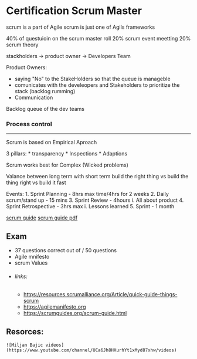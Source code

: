 
# Certification Scrum Master


scrum is a part of Agile
scrum is just one of Agils frameworks

40% of questuioin on the scrum master roll
20% scrum event meetting 
20% scrum theory

stackholders -> product owner -> Developers Team

Product Owners:
 * saying "No" to the StakeHolders so that the queue is manageble
 * comunicates with the develeopers and Stakeholders  to prioritize the stack (backlog rumming)
 * Communication


Backlog
	queue of the dev teams
    
### Process control  
----
Scrum is based on Empirical Aproach 

3 pillars:
	* transparency 
    * Inspections 
    * Adaptions 


Scrum works best for Complex (Wicked problems) 

Valance between long term with short term
build the right thing 
vs build the thing right
vs build it fast

Events: 1. Sprint Planning - 8hrs max time/4hrs for 2 weeks 2. Daily scrum/stand up - 15 mins 3. Sprint Review - 4hours i. All about product 4. Sprint Retrospective - 3hrs max i. Lessons learned 5. Sprint - 1 month 

[scrum guide](https://scrumguides.org/scrum-guide.html)
[scrum guide pdf](https://scrumguides.org/docs/scrumguide/v2020/2020-Scrum-Guide-US.pdf)


## Exam
* 37 questions correct out of / 50 questions
* Agile mnifesto
* scrum Values
* ###### links:
	* https://resources.scrumalliance.org/Article/quick-guide-things-scrum
	* https://agilemanifesto.org
	* https://scrumguides.org/scrum-guide.html

## Resorces:
	![Miljan Bajic videos](https://www.youtube.com/channel/UCa6Jh8HXurhYt1xMyd87xhw/videos)

	

